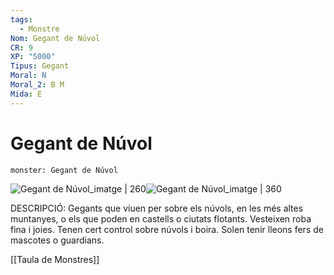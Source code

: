 ```yaml
---
tags:
  - Monstre
Nom: Gegant de Núvol
CR: 9
XP: "5000"
Tipus: Gegant
Moral: N
Moral_2: B M
Mida: E
---
```

# Gegant de Núvol

```statblock
monster: Gegant de Núvol
```

![Gegant de Núvol_imatge | 260](https://static.wikia.nocookie.net/forgottenrealms/images/2/25/CloudGiant-5e.jpg/revision/latest/scale-to-width-down/350?cb=20141112145156)![Gegant de Núvol_imatge | 360](https://i.pinimg.com/originals/b7/e0/b4/b7e0b450cefd4dad20533bec2d52a9a0.png)

DESCRIPCIÓ: 
Gegants que viuen per sobre els núvols, en les més altes muntanyes, o els que poden en castells o ciutats flotants. Vesteixen roba fina i joies. Tenen cert control sobre núvols i boira. Solen tenir lleons fers de mascotes o guardians.

[[Taula de Monstres]]